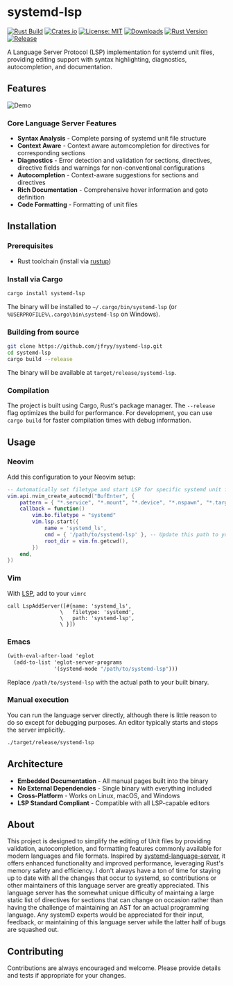 # systemd-lsp

[![Rust Build](https://github.com/jfryy/systemd-lsp/workflows/Rust/badge.svg)](https://github.com/jfryy/systemd-lsp/actions/workflows/rust.yml)
[![Crates.io](https://img.shields.io/crates/v/systemd-lsp.svg)](https://crates.io/crates/systemd-lsp)
[![License: MIT](https://img.shields.io/badge/License-MIT-yellow.svg)](https://opensource.org/licenses/MIT)
[![Downloads](https://img.shields.io/crates/d/systemd-lsp.svg)](https://crates.io/crates/systemd-lsp)
[![Rust Version](https://img.shields.io/badge/rust-1.70%2B-orange.svg)](https://www.rust-lang.org/)
[![Release](https://img.shields.io/github/v/release/jfryy/systemd-lsp.svg)](https://github.com/jfryy/systemd-lsp/releases)

A Language Server Protocol (LSP) implementation for systemd unit files, providing editing support with syntax highlighting, diagnostics, autocompletion, and documentation.

## Features

![Demo](examples/demo.gif)

### Core Language Server Features

- **Syntax Analysis** - Complete parsing of systemd unit file structure
- **Context Aware** - Context aware automcompletion for directives for corresponding sections
- **Diagnostics** - Error detection and validation for sections, directives, directive fields and warnings for non-conventional configurations
- **Autocompletion** - Context-aware suggestions for sections and directives
- **Rich Documentation** - Comprehensive hover information and goto definition
- **Code Formatting** - Formatting of unit files

## Installation

### Prerequisites

- Rust toolchain (install via [rustup](https://rustup.rs/))

### Install via Cargo

```bash
cargo install systemd-lsp
```

The binary will be installed to `~/.cargo/bin/systemd-lsp` (or `%USERPROFILE%\.cargo\bin\systemd-lsp` on Windows).

### Building from source

```bash
git clone https://github.com/jfryy/systemd-lsp.git
cd systemd-lsp
cargo build --release
```

The binary will be available at `target/release/systemd-lsp`.

### Compilation

The project is built using Cargo, Rust's package manager. The `--release` flag optimizes the build for performance. For development, you can use `cargo build` for faster compilation times with debug information.

## Usage

### Neovim

Add this configuration to your Neovim setup:
```lua
-- Automatically set filetype and start LSP for specific systemd unit file patterns
vim.api.nvim_create_autocmd("BufEnter", {
    pattern = { "*.service", "*.mount", "*.device", "*.nspawn", "*.target", "*.timer" },
    callback = function()
        vim.bo.filetype = "systemd"
        vim.lsp.start({
            name = 'systemd_ls',
            cmd = { '/path/to/systemd-lsp' }, -- Update this path to your systemd-lsp binary
            root_dir = vim.fn.getcwd(),
        })
    end,
})
```

### Vim

With [LSP](https://github.com/yegappan/lsp/blob/main/doc/configs.md), add to your `vimrc`

```vim
call LspAddServer([#{name: 'systemd_ls',
                 \   filetype: 'systemd',
                 \   path: 'systemd-lsp',
                 \ }])
```

### Emacs
```scheme
(with-eval-after-load 'eglot
  (add-to-list 'eglot-server-programs
               '(systemd-mode "/path/to/systemd-lsp")))
```

Replace `/path/to/systemd-lsp` with the actual path to your built binary.

### Manual execution

You can run the language server directly, although there is little reason to do so except for debugging purposes. An editor typically starts and stops the server implicitly.

```bash
./target/release/systemd-lsp
```

## Architecture
- **Embedded Documentation** - All manual pages built into the binary
- **No External Dependencies** - Single binary with everything included
- **Cross-Platform** - Works on Linux, macOS, and Windows
- **LSP Standard Compliant** - Compatible with all LSP-capable editors


## About
This project is designed to simplify the editing of Unit files by providing validation, autocompletion, and formatting features commonly available for modern languages and file formats. Inspired by [systemd-language-server](https://github.com/psacawa/systemd-language-server), it offers enhanced functionality and improved performance, leveraging Rust's memory safety and efficiency.
I don't always have a ton of time for staying up to date with all the changes that occur to systemd, so contributions or other maintainers of this language server are greatly appreciated. This language
server has the somewhat unique difficulty of maintaing a large static list of directives for sections that can change on occasion rather than having the challenge of maintaining an AST for an actual programming language. 
Any systemD experts would be appreciated for their input, feedback, or maintaining of this language server while the latter half of bugs are squashed out.

## Contributing
Contributions are always encouraged and welcome. Please provide details and tests if appropriate for your changes.
